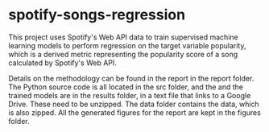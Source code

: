 # spotify-songs-regression
This project uses Spotify's Web API data to train supervised machine learning models to perform regression on the target variable popularity, which is a derived metric representing the popularity score of a song calculated by Spotify's Web API. 

Details on the methodology can be found in the report in the report folder. The Python source code is all located in the src folder, and the and the trained models are in the results folder, in a text file that links to a Google Drive. These need to be unzipped. The data folder contains the data, which is also zipped. All the generated figures for the report are kept in the figures folder.
